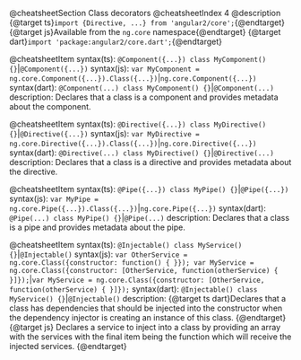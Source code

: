 @cheatsheetSection
Class decorators
@cheatsheetIndex 4
@description
{@target ts}`import {Directive, ...} from 'angular2/core';`{@endtarget}
{@target js}Available from the `ng.core` namespace{@endtarget}
{@target dart}`import 'package:angular2/core.dart';`{@endtarget}

@cheatsheetItem
syntax(ts):
`@Component({...})
class MyComponent() {}`|`@Component({...})`
syntax(js):
`var MyComponent = ng.core.Component({...}).Class({...})`|`ng.core.Component({...})`
syntax(dart):
`@Component(...)
class MyComponent() {}`|`@Component(...)`
description:
Declares that a class is a component and provides metadata about the component.

@cheatsheetItem
syntax(ts):
`@Directive({...})
class MyDirective() {}`|`@Directive({...})`
syntax(js):
`var MyDirective = ng.core.Directive({...}).Class({...})`|`ng.core.Directive({...})`
syntax(dart):
`@Directive(...)
class MyDirective() {}`|`@Directive(...)`
description:
Declares that a class is a directive and provides metadata about the directive.

@cheatsheetItem
syntax(ts):
`@Pipe({...})
class MyPipe() {}`|`@Pipe({...})`
syntax(js):
`var MyPipe = ng.core.Pipe({...}).Class({...})`|`ng.core.Pipe({...})`
syntax(dart):
`@Pipe(...)
class MyPipe() {}`|`@Pipe(...)`
description:
Declares that a class is a pipe and provides metadata about the pipe.

@cheatsheetItem
syntax(ts):
`@Injectable()
class MyService() {}`|`@Injectable()`
syntax(js):
`var OtherService = ng.core.Class({constructor: function() { }});
var MyService = ng.core.Class({constructor: [OtherService, function(otherService) { }]});`|`var MyService = ng.core.Class({constructor: [OtherService, function(otherService) { }]});`
syntax(dart):
`@Injectable()
class MyService() {}`|`@Injectable()`
description:
{@target ts dart}Declares that a class has dependencies that should be injected into the constructor when the dependency injector is creating an instance of this class.
{@endtarget}
{@target js}
Declares a service to inject into a class by providing an array with the services with the final item being the function which will receive the injected services.
{@endtarget}
